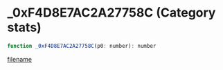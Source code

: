 # _0xF4D8E7AC2A27758C (Category stats)

```js
function _0xF4D8E7AC2A27758C(p0: number): number
```

[filename](_0xF4D8E7AC2A27758C_m.md ':include')